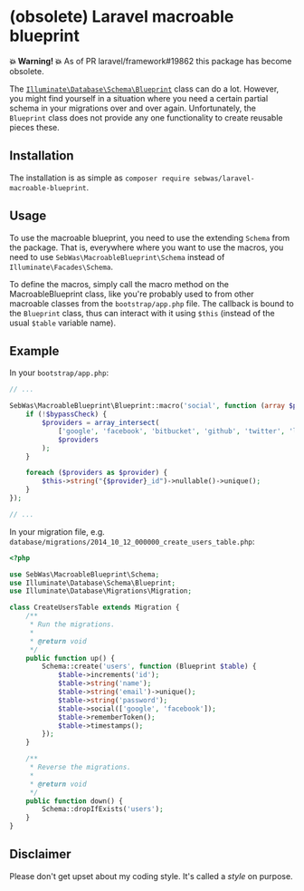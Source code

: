 (obsolete) Laravel macroable blueprint
======================================

**:boom: Warning! :boom:**
As of PR laravel/framework#19862 this package has become obsolete.

The [`Illuminate\Database\Schema\Blueprint`](https://laravel.com/api/master/Illuminate/Database/Schema/Blueprint.html) class can do a lot. However, you might find yourself in a situation where you need a certain partial schema in your migrations over and over again. Unfortunately, the `Blueprint` class does not provide any one functionality to create reusable pieces these.

Installation
------------

The installation is as simple as `composer require sebwas/laravel-macroable-blueprint`.

Usage
-----

To use the macroable blueprint, you need to use the extending `Schema` from the package. That is, everywhere where you want to use the macros, you need to use `SebWas\MacroableBlueprint\Schema` instead of `Illuminate\Facades\Schema`.

To define the macros, simply call the macro method on the MacroableBlueprint class, like you're probably used to from other macroable classes from the `bootstrap/app.php` file. The callback is bound to the `Blueprint` class, thus can interact with it using `$this` (instead of the usual `$table` variable name).

Example
-------

In your `bootstrap/app.php`:

```php
// ...

SebWas\MacroableBlueprint\Blueprint::macro('social', function (array $providers, bool $bypassCheck = false) {
	if (!$bypassCheck) {
		$providers = array_intersect(
			['google', 'facebook', 'bitbucket', 'github', 'twitter', 'linkedin'], // Valid providers
			$providers
		);
	}

	foreach ($providers as $provider) {
		$this->string("{$provider}_id")->nullable()->unique();
	}
});

// ...
```

In your migration file, e.g. `database/migrations/2014_10_12_000000_create_users_table.php`:

```php
<?php

use SebWas\MacroableBlueprint\Schema;
use Illuminate\Database\Schema\Blueprint;
use Illuminate\Database\Migrations\Migration;

class CreateUsersTable extends Migration {
	/**
	 * Run the migrations.
	 *
	 * @return void
	 */
	public function up() {
		Schema::create('users', function (Blueprint $table) {
			$table->increments('id');
			$table->string('name');
			$table->string('email')->unique();
			$table->string('password');
			$table->social(['google', 'facebook']);
			$table->rememberToken();
			$table->timestamps();
		});
	}

	/**
	 * Reverse the migrations.
	 *
	 * @return void
	 */
	public function down() {
		Schema::dropIfExists('users');
	}
}
```

Disclaimer
----------

Please don't get upset about my coding style. It's called a _style_ on purpose.
